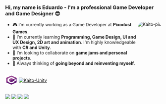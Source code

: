 ### Hi, my name is Eduardo - I'm a professional Game Developer and Game Designer 😎

<img align="right" alt="Kaito-pic" height="211" style="border-radius:20px;" src="https://avatars.githubusercontent.com/u/68963406?s=400&u=8330bacd623752ddb20c56b2b303b30d2d0933c5&v=4">

- 🎮 I’m currently working as a Game Developer at **Pixodust Games**.
- 🔨 I’m currently learning **Programming, Game Design, UI and UX Design, 2D art and animation**. I'm highly knowledgeable with **C# and Unity**.
- 🤝 I’m looking to collaborate on **game jams and personal projects**.
- 🚀 Always thinking of **going beyond and reinventing myself**.

<div style="display: inline_block"><br>
<img align="center" alt="Kaito-Csharp" height="30" width="40" src="https://raw.githubusercontent.com/devicons/devicon/master/icons/csharp/csharp-original.svg">
<a href ="https://media.tenor.com/uquLLcD8M8gAAAAC/unity-strb.gif">
<img align="center" alt="Kaito-Unity" height="30" width="30" src="https://pbs.twimg.com/profile_images/1448002365794045954/K2PJGKrW_400x400.jpg">  
</a>
</div>
  
  ##
 
<div> 

  <a href="mailto:kaitomajima@outlook.com"><img src="https://img.shields.io/badge/-Contact_Me-0070ff?style=for-the-badge&logo=microsoftoutlook&logoColor=blue%22%20target=%22_blank"></a>
  <a href="https://twitter.com/KaitoMajima" target="_blank"><img src="https://img.shields.io/badge/-Twitter-0A50A9?style=for-the-badge&logo=twitter&logoColor=white%22%20target" target="_blank"></a> 
<a href="https://kaitomajima.itch.io" target="_blank"><img src="https://img.shields.io/badge/-Itch.io-a70424?style=for-the-badge&logo=itchdotio&logoColor=white%22%20target" target="_blank"></a> 
<a href="https://kaitomajima.webflow.io"><img src="https://img.shields.io/badge/-Portfolio-000000?style=for-the-badge&logo=webflow&logoColor=white%22%20target=%22_blank"></a>
